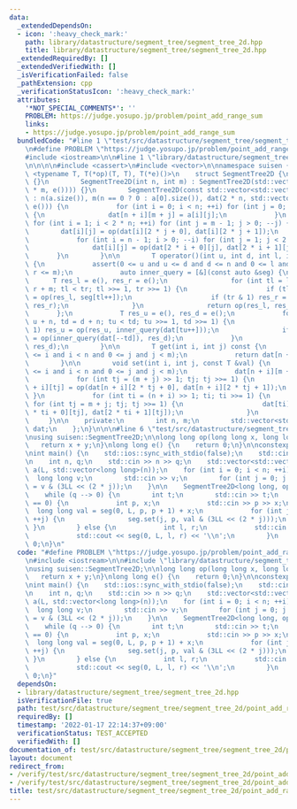 ```yaml
---
data:
  _extendedDependsOn:
  - icon: ':heavy_check_mark:'
    path: library/datastructure/segment_tree/segment_tree_2d.hpp
    title: library/datastructure/segment_tree/segment_tree_2d.hpp
  _extendedRequiredBy: []
  _extendedVerifiedWith: []
  _isVerificationFailed: false
  _pathExtension: cpp
  _verificationStatusIcon: ':heavy_check_mark:'
  attributes:
    '*NOT_SPECIAL_COMMENTS*': ''
    PROBLEM: https://judge.yosupo.jp/problem/point_add_range_sum
    links:
    - https://judge.yosupo.jp/problem/point_add_range_sum
  bundledCode: "#line 1 \"test/src/datastructure/segment_tree/segment_tree_2d/point_add_range_sum.test.cpp\"\
    \n#define PROBLEM \"https://judge.yosupo.jp/problem/point_add_range_sum\"\n\n\
    #include <iostream>\n\n#line 1 \"library/datastructure/segment_tree/segment_tree_2d.hpp\"\
    \n\n\n\n#include <cassert>\n#include <vector>\n\nnamespace suisen {\n    template\
    \ <typename T, T(*op)(T, T), T(*e)()>\n    struct SegmentTree2D {\n        SegmentTree2D()\
    \ {}\n        SegmentTree2D(int n, int m) : SegmentTree2D(std::vector(2 * n, std::vector(2\
    \ * m, e()))) {}\n        SegmentTree2D(const std::vector<std::vector<T>> &a)\
    \ : n(a.size()), m(n == 0 ? 0 : a[0].size()), dat(2 * n, std::vector<T>(2 * m,\
    \ e())) {\n            for (int i = 0; i < n; ++i) for (int j = 0; j < m; ++j)\
    \ {\n                dat[n + i][m + j] = a[i][j];\n            }\n           \
    \ for (int i = 1; i < 2 * n; ++i) for (int j = m - 1; j > 0; --j) {\n        \
    \        dat[i][j] = op(dat[i][2 * j + 0], dat[i][2 * j + 1]);\n            }\n\
    \            for (int i = n - 1; i > 0; --i) for (int j = 1; j < 2 * m; ++j) {\n\
    \                dat[i][j] = op(dat[2 * i + 0][j], dat[2 * i + 1][j]);\n     \
    \       }\n        }\n\n        T operator()(int u, int d, int l, int r) const\
    \ {\n            assert(0 <= u and u <= d and d <= n and 0 <= l and l <= r and\
    \ r <= m);\n            auto inner_query = [&](const auto &seg) {\n          \
    \      T res_l = e(), res_r = e();\n                for (int tl = l + m, tr =\
    \ r + m; tl < tr; tl >>= 1, tr >>= 1) {\n                    if (tl & 1) res_l\
    \ = op(res_l, seg[tl++]);\n                    if (tr & 1) res_r = op(seg[--tr],\
    \ res_r);\n                }\n                return op(res_l, res_r);\n     \
    \       };\n            T res_u = e(), res_d = e();\n            for (int tu =\
    \ u + n, td = d + n; tu < td; tu >>= 1, td >>= 1) {\n                if (tu &\
    \ 1) res_u = op(res_u, inner_query(dat[tu++]));\n                if (td & 1) res_d\
    \ = op(inner_query(dat[--td]), res_d);\n            }\n            return op(res_u,\
    \ res_d);\n        }\n\n        T get(int i, int j) const {\n            assert(0\
    \ <= i and i < n and 0 <= j and j < m);\n            return dat[n + i][m + j];\n\
    \        }\n\n        void set(int i, int j, const T &val) {\n            assert(0\
    \ <= i and i < n and 0 <= j and j < m);\n            dat[n + i][m + j] = val;\n\
    \            for (int tj = (m + j) >> 1; tj; tj >>= 1) {\n                dat[n\
    \ + i][tj] = op(dat[n + i][2 * tj + 0], dat[n + i][2 * tj + 1]);\n           \
    \ }\n            for (int ti = (n + i) >> 1; ti; ti >>= 1) {\n               \
    \ for (int tj = m + j; tj; tj >>= 1) {\n                    dat[ti][tj] = op(dat[2\
    \ * ti + 0][tj], dat[2 * ti + 1][tj]);\n                }\n            }\n   \
    \     }\n\n    private:\n        int n, m;\n        std::vector<std::vector<T>>\
    \ dat;\n    };\n}\n\n\n#line 6 \"test/src/datastructure/segment_tree/segment_tree_2d/point_add_range_sum.test.cpp\"\
    \nusing suisen::SegmentTree2D;\n\nlong long op(long long x, long long y) {\n \
    \   return x + y;\n}\nlong long e() {\n    return 0;\n}\n\nconstexpr int L = 25;\n\
    \nint main() {\n    std::ios::sync_with_stdio(false);\n    std::cin.tie(nullptr);\n\
    \n    int n, q;\n    std::cin >> n >> q;\n    std::vector<std::vector<long long>>\
    \ a(L, std::vector<long long>(n));\n    for (int i = 0; i < n; ++i) {\n      \
    \  long long v;\n        std::cin >> v;\n        for (int j = 0; j < L; ++j) a[j][i]\
    \ = v & (3LL << (2 * j));\n    }\n\n    SegmentTree2D<long long, op, e> seg(a);\n\
    \    while (q --> 0) {\n        int t;\n        std::cin >> t;\n        if (t\
    \ == 0) {\n            int p, x;\n            std::cin >> p >> x;\n          \
    \  long long val = seg(0, L, p, p + 1) + x;\n            for (int j = 0; j < L;\
    \ ++j) {\n                seg.set(j, p, val & (3LL << (2 * j)));\n           \
    \ }\n        } else {\n            int l, r;\n            std::cin >> l >> r;\n\
    \            std::cout << seg(0, L, l, r) << '\\n';\n        }\n    }\n    return\
    \ 0;\n}\n"
  code: "#define PROBLEM \"https://judge.yosupo.jp/problem/point_add_range_sum\"\n\
    \n#include <iostream>\n\n#include \"library/datastructure/segment_tree/segment_tree_2d.hpp\"\
    \nusing suisen::SegmentTree2D;\n\nlong long op(long long x, long long y) {\n \
    \   return x + y;\n}\nlong long e() {\n    return 0;\n}\n\nconstexpr int L = 25;\n\
    \nint main() {\n    std::ios::sync_with_stdio(false);\n    std::cin.tie(nullptr);\n\
    \n    int n, q;\n    std::cin >> n >> q;\n    std::vector<std::vector<long long>>\
    \ a(L, std::vector<long long>(n));\n    for (int i = 0; i < n; ++i) {\n      \
    \  long long v;\n        std::cin >> v;\n        for (int j = 0; j < L; ++j) a[j][i]\
    \ = v & (3LL << (2 * j));\n    }\n\n    SegmentTree2D<long long, op, e> seg(a);\n\
    \    while (q --> 0) {\n        int t;\n        std::cin >> t;\n        if (t\
    \ == 0) {\n            int p, x;\n            std::cin >> p >> x;\n          \
    \  long long val = seg(0, L, p, p + 1) + x;\n            for (int j = 0; j < L;\
    \ ++j) {\n                seg.set(j, p, val & (3LL << (2 * j)));\n           \
    \ }\n        } else {\n            int l, r;\n            std::cin >> l >> r;\n\
    \            std::cout << seg(0, L, l, r) << '\\n';\n        }\n    }\n    return\
    \ 0;\n}"
  dependsOn:
  - library/datastructure/segment_tree/segment_tree_2d.hpp
  isVerificationFile: true
  path: test/src/datastructure/segment_tree/segment_tree_2d/point_add_range_sum.test.cpp
  requiredBy: []
  timestamp: '2022-01-17 22:14:37+09:00'
  verificationStatus: TEST_ACCEPTED
  verifiedWith: []
documentation_of: test/src/datastructure/segment_tree/segment_tree_2d/point_add_range_sum.test.cpp
layout: document
redirect_from:
- /verify/test/src/datastructure/segment_tree/segment_tree_2d/point_add_range_sum.test.cpp
- /verify/test/src/datastructure/segment_tree/segment_tree_2d/point_add_range_sum.test.cpp.html
title: test/src/datastructure/segment_tree/segment_tree_2d/point_add_range_sum.test.cpp
---
```

